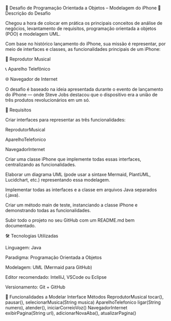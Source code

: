 📱 Desafio de Programação Orientada a Objetos – Modelagem do iPhone
🧠 Descrição do Desafio

Chegou a hora de colocar em prática os principais conceitos de análise de negócios, levantamento de requisitos, programação orientada a objetos (POO) e modelagem UML.

Com base no histórico lançamento do iPhone, sua missão é representar, por meio de interfaces e classes, as funcionalidades principais de um iPhone:

🎵 Reprodutor Musical

📞 Aparelho Telefônico

🌐 Navegador de Internet

O desafio é baseado na ideia apresentada durante o evento de lançamento do iPhone — onde Steve Jobs destacou que o dispositivo era a união de três produtos revolucionários em um só.

🧩 Requisitos

Criar interfaces para representar as três funcionalidades:

ReprodutorMusical

AparelhoTelefonico

NavegadorInternet

Criar uma classe iPhone que implemente todas essas interfaces, centralizando as funcionalidades.

Elaborar um diagrama UML (pode usar a sintaxe Mermaid, PlantUML, Lucidchart, etc.) representando essa modelagem.

Implementar todas as interfaces e a classe em arquivos Java separados (.java).

Criar um método main de teste, instanciando a classe iPhone e demonstrando todas as funcionalidades.

Subir todo o projeto no seu GitHub com um README.md bem documentado.

🛠️ Tecnologias Utilizadas

Linguagem: Java

Paradigma: Programação Orientada a Objetos

Modelagem: UML (Mermaid para GitHub)

Editor recomendado: IntelliJ, VSCode ou Eclipse

Versionamento: Git + GitHub

📌 Funcionalidades a Modelar
Interface	Métodos
ReprodutorMusical	tocar(), pausar(), selecionarMusica(String musica)
AparelhoTelefonico	ligar(String numero), atender(), iniciarCorreioVoz()
NavegadorInternet	exibirPagina(String url), adicionarNovaAba(), atualizarPagina()
